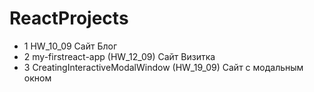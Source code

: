 # ReactProjects
- 1 HW_10_09 Сайт Блог
- 2 my-firstreact-app (HW_12_09) Сайт Визитка
- 3 CreatingInteractiveModalWindow (HW_19_09) Сайт с модальным окном
